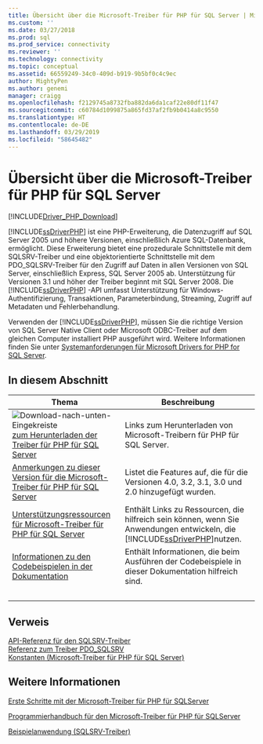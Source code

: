 ```yaml
---
title: Übersicht über die Microsoft-Treiber für PHP für SQL Server | Microsoft-Dokumentation
ms.custom: ''
ms.date: 03/27/2018
ms.prod: sql
ms.prod_service: connectivity
ms.reviewer: ''
ms.technology: connectivity
ms.topic: conceptual
ms.assetid: 66559249-34c0-409d-b919-9b5bf0c4c9ec
author: MightyPen
ms.author: genemi
manager: craigg
ms.openlocfilehash: f2129745a8732fba882da6da1caf22e80df11f47
ms.sourcegitcommit: c60784d1099875a865fd37af2fb9b0414a8c9550
ms.translationtype: HT
ms.contentlocale: de-DE
ms.lasthandoff: 03/29/2019
ms.locfileid: "58645482"
---
```

# <a name="overview-of-the-microsoft-drivers-for-php-for-sql-server"></a>Übersicht über die Microsoft-Treiber für PHP für SQL Server

[!INCLUDE[Driver_PHP_Download](../../includes/driver_php_download.md)]

[!INCLUDE[ssDriverPHP](../../includes/ssdriverphp_md.md)] ist eine PHP-Erweiterung, die Datenzugriff auf SQL Server 2005 und höhere Versionen, einschließlich Azure SQL-Datenbank, ermöglicht. Diese Erweiterung bietet eine prozedurale Schnittstelle mit dem SQLSRV-Treiber und eine objektorientierte Schnittstelle mit dem PDO_SQLSRV-Treiber für den Zugriff auf Daten in allen Versionen von SQL Server, einschließlich Express, SQL Server 2005 ab. Unterstützung für Versionen 3.1 und höher der Treiber beginnt mit SQL Server 2008. Die [!INCLUDE[ssDriverPHP](../../includes/ssdriverphp_md.md)] -API umfasst Unterstützung für Windows-Authentifizierung, Transaktionen, Parameterbindung, Streaming, Zugriff auf Metadaten und Fehlerbehandlung.  
  
Verwenden der [!INCLUDE[ssDriverPHP](../../includes/ssdriverphp_md.md)], müssen Sie die richtige Version von SQL Server Native Client oder Microsoft ODBC-Treiber auf dem gleichen Computer installiert PHP ausgeführt wird.  Weitere Informationen finden Sie unter [Systemanforderungen für Microsoft Drivers for PHP for SQL Server](../../connect/php/system-requirements-for-the-php-sql-driver.md).  
  
## <a name="in-this-section"></a>In diesem Abschnitt  
  
|Thema|Beschreibung|  
|---------|---------------|  
| ![Download-nach-unten-Eingekreiste](../../ssdt/media/download.png)[zum Herunterladen der Treiber für PHP für SQL Server](download-drivers-php-sql-server.md) | Links zum Herunterladen von Microsoft-Treibern für PHP für SQL Server. |
|[Anmerkungen zu dieser Version für die Microsoft-Treiber für PHP für SQL Server](../../connect/php/release-notes-php-sql-driver.md)|Listet die Features auf, die für die Versionen 4.0, 3.2, 3.1, 3.0 und 2.0 hinzugefügt wurden.|  
|[Unterstützungsressourcen für Microsoft-Treiber für PHP für SQL Server](../../connect/php/support-resources-for-the-php-sql-driver.md)|Enthält Links zu Ressourcen, die hilfreich sein können, wenn Sie Anwendungen entwickeln, die [!INCLUDE[ssDriverPHP](../../includes/ssdriverphp_md.md)]nutzen.|  
|[Informationen zu den Codebeispielen in der Dokumentation](../../connect/php/about-code-examples-in-the-documentation.md)|Enthält Informationen, die beim Ausführen der Codebeispiele in dieser Dokumentation hilfreich sind.|  
| &nbsp; | &nbsp; |

## <a name="reference"></a>Verweis

[API-Referenz für den SQLSRV-Treiber](../../connect/php/sqlsrv-driver-api-reference.md)  
[Referenz zum Treiber PDO_SQLSRV](../../connect/php/pdo-sqlsrv-driver-reference.md)  
[Konstanten &#40;Microsoft-Treiber für PHP für SQL Server&#41;](../../connect/php/constants-microsoft-drivers-for-php-for-sql-server.md)  

## <a name="see-also"></a>Weitere Informationen

[Erste Schritte mit der Microsoft-Treiber für PHP für SQLServer](../../connect/php/getting-started-with-the-php-sql-driver.md)

[Programmierhandbuch für den Microsoft-Treiber für PHP für SQLServer](../../connect/php/programming-guide-for-php-sql-driver.md)

[Beispielanwendung &#40;SQLSRV-Treiber&#41;](../../connect/php/example-application-sqlsrv-driver.md)
